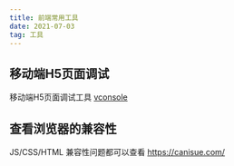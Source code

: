 ```yaml
---
title: 前端常用工具
date: 2021-07-03
tag: 工具
---
```

## 移动端H5页面调试
移动端H5页面调试工具 [vconsole](https://github.com/Tencent/vConsole)
## 查看浏览器的兼容性
 JS/CSS/HTML  兼容性问题都可以查看  https://canisue.com/